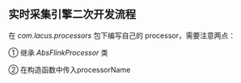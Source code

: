## 实时采集引擎二次开发流程
在 *com.lacus.processors* 包下编写自己的 processor，需要注意两点：

① 继承 *AbsFlinkProcessor* 类

② 在构造函数中传入processorName